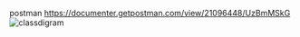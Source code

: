 postman 
https://documenter.getpostman.com/view/21096448/UzBmMSkG
![classdigram](https://user-images.githubusercontent.com/103144996/174472755-d8aa28c9-c1cb-45b1-82ab-ff6ea2cb54cc.png)
